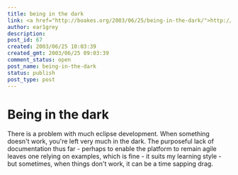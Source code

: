 ```yaml
---
title: being in the dark
link: <a href="http://boakes.org/2003/06/25/being-in-the-dark/">http://boakes.org/2003/06/25/being-in-the-dark/</a>
author: ear1grey
description:
post_id: 67
created: 2003/06/25 10:03:39
created_gmt: 2003/06/25 09:03:39
comment_status: open
post_name: being-in-the-dark
status: publish
post_type: post
---
```

# Being in the dark

There is a problem with much eclipse development.  When something doesn't work, you're left very much in the dark.  The purposeful lack of documentation thus far - perhaps to enable the platform to remain agile leaves one relying on examples, which is fine - it suits my learning style - but sometimes, when things don't work, it can be a time sapping drag.
